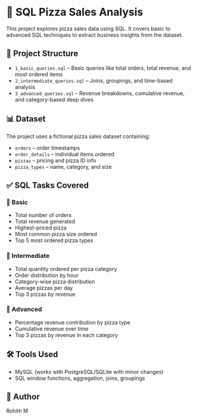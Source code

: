 # 🍕 SQL Pizza Sales Analysis

This project explores pizza sales data using SQL. It covers basic to advanced SQL techniques to extract business insights from the dataset.

## 📂 Project Structure

- `1_basic_queries.sql` – Basic queries like total orders, total revenue, and most ordered items
- `2_intermediate_queries.sql` – Joins, groupings, and time-based analysis
- `3_advanced_queries.sql` – Revenue breakdowns, cumulative revenue, and category-based deep dives

## 📊 Dataset

The project uses a fictional pizza sales dataset containing:
- `orders` – order timestamps
- `order_details` – individual items ordered
- `pizzas` – pricing and pizza ID info
- `pizza_types` – name, category, and size


## ✅ SQL Tasks Covered

### 🔹 Basic
- Total number of orders
- Total revenue generated
- Highest-priced pizza
- Most common pizza size ordered
- Top 5 most ordered pizza types

### 🔸 Intermediate
- Total quantity ordered per pizza category
- Order distribution by hour
- Category-wise pizza distribution
- Average pizzas per day
- Top 3 pizzas by revenue

### 🔺 Advanced
- Percentage revenue contribution by pizza type
- Cumulative revenue over time
- Top 3 pizzas by revenue in each category

## 🛠 Tools Used
- MySQL (works with PostgreSQL/SQLite with minor changes)
- SQL window functions, aggregation, joins, groupings

## 📌 Author
Rohith M
